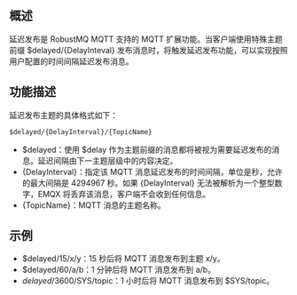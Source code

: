 ## 概述

延迟发布是 RobustMQ MQTT 支持的 MQTT 扩展功能。当客户端使用特殊主题前缀 $delayed/{DelayInteval} 发布消息时，将触发延迟发布功能，可以实现按照用户配置的时间间隔延迟发布消息。

## 功能描述
延迟发布主题的具体格式如下：
```
$delayed/{DelayInterval}/{TopicName}
```
- $delayed：使用 $delay 作为主题前缀的消息都将被视为需要延迟发布的消息。延迟间隔由下一主题层级中的内容决定。
- {DelayInterval}：指定该 MQTT 消息延迟发布的时间间隔，单位是秒，允许的最大间隔是 4294967 秒。如果 {DelayInterval} 无法被解析为一个整型数字，EMQX 将丢弃该消息，客户端不会收到任何信息。
- {TopicName}：MQTT 消息的主题名称。

## 示例
- $delayed/15/x/y：15 秒后将 MQTT 消息发布到主题 x/y。
- $delayed/60/a/b：1 分钟后将 MQTT 消息发布到 a/b。
- $delayed/3600/$SYS/topic：1 小时后将 MQTT 消息发布到 $SYS/topic。